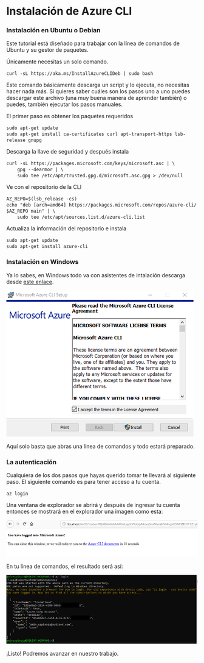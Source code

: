 # Instalación de Azure CLI

### Instalación en Ubuntu o Debian

Este tutorial está diseñado para trabajar con la línea de comandos de Ubuntu y su gestor de paquetes.

Únicamente necesitas un solo comando.
```b
curl -sL https://aka.ms/InstallAzureCLIDeb | sudo bash
```
Este comando básicamente descarga un script y lo ejecuta, no necesitas hacer nada más. Si quieres saber cuáles son los pasos uno a uno puedes descargar este archivo (una muy buena manera de aprender también) o puedes, también ejecutar los pasos manuales.

El primer paso es obtener los paquetes requeridos
```b
sudo apt-get update
sudo apt-get install ca-certificates curl apt-transport-https lsb-release gnupg
```
Descarga la llave de seguridad y después instala
```b
curl -sL https://packages.microsoft.com/keys/microsoft.asc | \
    gpg --dearmor | \
    sudo tee /etc/apt/trusted.gpg.d/microsoft.asc.gpg > /dev/null
```
Ve con el repositorio de la CLI
```b
AZ_REPO=$(lsb_release -cs)
echo "deb [arch=amd64] https://packages.microsoft.com/repos/azure-cli/ $AZ_REPO main" | \
    sudo tee /etc/apt/sources.list.d/azure-cli.list
```
Actualiza la información del repositorio e instala
```b
sudo apt-get update
sudo apt-get install azure-cli
```
### Instalación en Windows

Ya lo sabes, en Windows todo va con asistentes de intalación descarga desde [este enlace](https://aka.ms/installazurecliwindows).

<img src="../Assets/WindowsCLI.png">

Aquí solo basta que abras una línea de comandos y todo estará preparado.

### La autenticación

Cualquiera de los dos pasos que hayas querido tomar te llevará al siguiente paso. El siguiente comando es para tener acceso a tu cuenta.
```b
az login
```
Una ventana de explorador se abrirá y después de ingresar tu cuenta entonces se mostrará en el explorador una imagen como esta:

<img src="../Assets/AzLogin.png"/>

En tu línea de comandos, el resultado será así:

<img src="../Assets/AzLoginBash.png">

¡Listo! Podremos avanzar en nuestro trabajo.

